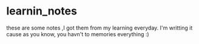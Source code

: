 # learnin_notes
these are some notes ,I got them from my learning everyday. 
I'm writting it cause as you know, you havn't to memories everything :)
